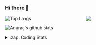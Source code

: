 ### Hi there 👋

<!--
**tao8687/tao8687** is a ✨ _special_ ✨ repository because its `README.md` (this file) appears on your GitHub profile.

Here are some ideas to get you started:

- 🔭 I’m currently working on ...
- 🌱 I’m currently learning ...
- 👯 I’m looking to collaborate on ...
- 🤔 I’m looking for help with ...
- 💬 Ask me about ...
- 📫 How to reach me: ...
- 😄 Pronouns: ...
- ⚡ Fun fact: ...
-->

<img align='right' src="https://media.giphy.com/media/M9gbBd9nbDrOTu1Mqx/giphy.gif" width="240">

  
![Top Langs](https://github-readme-stats.vercel.app/api/top-langs/?username=tao8687&layout=compact&title_color=23238E&text_color=A67D3D)

![Anurag's github stats](https://github-readme-stats.vercel.app/api?username=tao8687&show_icons=true&&text_color=A67D3D&title_color=23238E&show_icons=false&count_private=true&hide=stars)

<details>
  <summary>:zap: Coding Stats</summary>
  <br>
    
<!--START_SECTION:waka-->
![Code Time](http://img.shields.io/badge/Code%20Time-933%20hrs%202%20mins-blue)

![Profile Views](http://img.shields.io/badge/Profile%20Views-0-blue)

**🐱 My GitHub Data** 

> 📦 1.5 MB Used in GitHub's Storage 
 > 
> 🏆 58 Contributions in the Year 2023
 > 
> 🚫 Not Opted to Hire
 > 
> 📜 49 Public Repositories 
 > 
> 🔑 23 Private Repositories 
 > 
**I'm an Early 🐤** 

```text
🌞 Morning                794 commits         ██████████████████████░░░   89.21 % 
🌆 Daytime                39 commits          █░░░░░░░░░░░░░░░░░░░░░░░░   04.38 % 
🌃 Evening                55 commits          ██░░░░░░░░░░░░░░░░░░░░░░░   06.18 % 
🌙 Night                  2 commits           ░░░░░░░░░░░░░░░░░░░░░░░░░   00.22 % 
```
📅 **I'm Most Productive on Wednesday** 

```text
Monday                   131 commits         ████░░░░░░░░░░░░░░░░░░░░░   14.72 % 
Tuesday                  122 commits         ███░░░░░░░░░░░░░░░░░░░░░░   13.71 % 
Wednesday                153 commits         ████░░░░░░░░░░░░░░░░░░░░░   17.19 % 
Thursday                 117 commits         ███░░░░░░░░░░░░░░░░░░░░░░   13.15 % 
Friday                   125 commits         ████░░░░░░░░░░░░░░░░░░░░░   14.04 % 
Saturday                 121 commits         ███░░░░░░░░░░░░░░░░░░░░░░   13.60 % 
Sunday                   121 commits         ███░░░░░░░░░░░░░░░░░░░░░░   13.60 % 
```


📊 **This Week I Spent My Time On** 

```text
🕑︎ Time Zone: Asia/Shanghai

💬 Programming Languages: 
C                        10 mins             ██████████░░░░░░░░░░░░░░░   41.60 % 
Text                     8 mins              ████████░░░░░░░░░░░░░░░░░   31.32 % 
Markdown                 1 min               ██░░░░░░░░░░░░░░░░░░░░░░░   06.27 % 
Other                    1 min               ██░░░░░░░░░░░░░░░░░░░░░░░   06.00 % 
C++                      1 min               █░░░░░░░░░░░░░░░░░░░░░░░░   04.99 % 

🔥 Editors: 
VS Code                  25 mins             █████████████████████████   100.00 % 

🐱‍💻 Projects: 
VC0768_SDK_V3.0.0.18.3   9 mins              █████████░░░░░░░░░░░░░░░░   35.26 % 
rt-thread                8 mins              █████████░░░░░░░░░░░░░░░░   35.11 % 
vc07681                  4 mins              ████░░░░░░░░░░░░░░░░░░░░░   16.31 % 
sylixOS                  2 mins              ██░░░░░░░░░░░░░░░░░░░░░░░   09.20 % 
VC0768_NPU_ToolKits_V1.0.0 secs              █░░░░░░░░░░░░░░░░░░░░░░░░   02.42 % 

💻 Operating System: 
Linux                    25 mins             █████████████████████████   100.00 % 
```

**I Mostly Code in Python** 

```text
Python                   9 repos             ████████░░░░░░░░░░░░░░░░░   32.14 % 
C++                      6 repos             █████░░░░░░░░░░░░░░░░░░░░   21.43 % 
JavaScript               2 repos             ██░░░░░░░░░░░░░░░░░░░░░░░   07.14 % 
Batchfile                1 repo              █░░░░░░░░░░░░░░░░░░░░░░░░   03.57 % 
HTML                     1 repo              █░░░░░░░░░░░░░░░░░░░░░░░░   03.57 % 
```



**Timeline**

![Lines of Code chart](https://raw.githubusercontent.com/tao8687/tao8687/master/assets/bar_graph.png)


 Last Updated on 25/02/2023 01:38:58 UTC
<!--END_SECTION:waka-->
</details>
